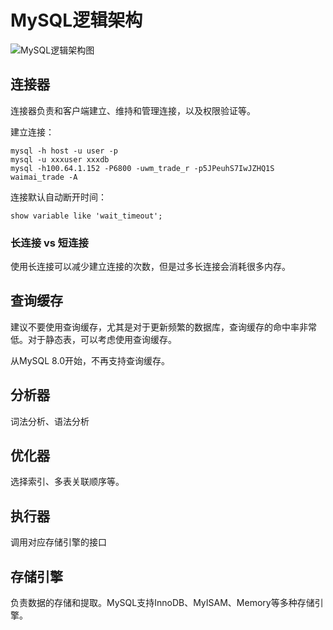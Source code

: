 # MySQL逻辑架构
![MySQL逻辑架构图](https://static001.geekbang.org/resource/image/0d/d9/0d2070e8f84c4801adbfa03bda1f98d9.png)

## 连接器
连接器负责和客户端建立、维持和管理连接，以及权限验证等。

建立连接：
```
mysql -h host -u user -p
mysql -u xxxuser xxxdb
mysql -h100.64.1.152 -P6800 -uwm_trade_r -p5JPeuhS7IwJZHQ1S waimai_trade -A
```

连接默认自动断开时间：
```
show variable like 'wait_timeout';
```

### 长连接 vs 短连接
使用长连接可以减少建立连接的次数，但是过多长连接会消耗很多内存。

## 查询缓存
建议不要使用查询缓存，尤其是对于更新频繁的数据库，查询缓存的命中率非常低。对于静态表，可以考虑使用查询缓存。

从MySQL 8.0开始，不再支持查询缓存。

## 分析器
词法分析、语法分析

## 优化器
选择索引、多表关联顺序等。

## 执行器
调用对应存储引擎的接口

## 存储引擎
负责数据的存储和提取。MySQL支持InnoDB、MyISAM、Memory等多种存储引擎。
